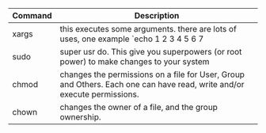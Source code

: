 Command | Description
--- | ---
xargs | this executes some arguments. there are lots of uses, one example `echo 1 2 3 4 5 6 7 | xargs -n 2` this will print a max of 2 arguments per line. It seems to me that it takes the ouptup of the command on the left of the pipe, and executes the commands on the right with those inputs.
sudo | super usr do. This give you superpowers (or root power) to make changes to your system
chmod | changes the permissions on a file for User, Group and Others. Each one can have read, write and/or execute permissions.
chown | changes the owner of a file, and the group ownership.
